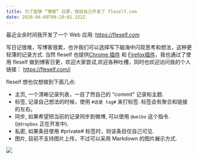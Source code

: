 ```yaml
---
title: 为了能够 “博客” 日更，我给自己开发了 fleself.com
date: 2020-04-09T09:20:02.322Z
---
```



最近业余时间我开发了一个 Web 应用: https://fleself.com

写日记很难，写博客很累，也许我们可以选择写下脑海中闪现思考和想法，这种更轻薄的记录方式. 当然 fleself 也提供[Chrome 插件](https://chrome.google.com/webstore/detail/%E5%B0%8F%E5%BE%AE/hcjaennlplpppgfolnagejnpcmbhdjba) 和 [Firefox插件](https://addons.mozilla.org/en-US/firefox/addon/fleself/)，我也通过了使用 fleself 做到博客日更，欢迎大家尝试,欢迎各种吐槽，同时也欢迎访问我的个人链接： https://fleself.com/i

fleself 想也仅想做到下面几点:

* 主页, 一个清晰记录列表，一目了然自己的 “commit" 记录和主题.
* 标签, 记录自己想法的时候，使用 `#这是 tag#` 来打标签. 标签会有聚合和链接的左右。
* 同步, 如果希望把当前的记录同步到微博, 可以使用 `@weibo` 这个指令. (`@dropbox` 正在开发中).
* 私密, 如果条目使用 #private# 标签时，则该条目仅自己可见.
* 图片, 目前不支持图片上传，不过可以采用 Markdown 的图片展示方式.

![](https://l.ruby-china.com/photo/2020/9bb10c7a-169e-4733-8c88-1d26bb1faf29.png!large)

